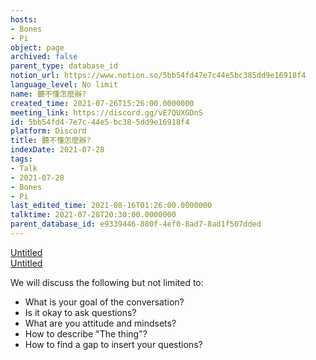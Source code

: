```yaml
---
hosts:
- Bones
- Pi
object: page
archived: false
parent_type: database_id
notion_url: https://www.notion.so/5bb54fd47e7c44e5bc385dd9e16918f4
language_level: No limit
name: 聽不懂怎麼辦?
created_time: 2021-07-26T15:26:00.0000000
meeting_link: https://discord.gg/vE7QUXGDnS
id: 5bb54fd4-7e7c-44e5-bc38-5dd9e16918f4
platform: Discord
title: 聽不懂怎麼辦?
indexDate: 2021-07-28
tags:
- Talk
- 2021-07-28
- Bones
- Pi
last_edited_time: 2021-08-16T01:26:00.0000000
talktime: 2021-07-28T20:30:00.0000000
parent_database_id: e9339446-880f-4ef0-8ad7-8ad1f507dded
---
```




[Untitled](https://www.notion.so/12c4a9e645d54aefa860b5f927a0b220)   
[Untitled](https://www.notion.so/482e61b02b9c4456b2b4fe86bb7544c6)   


We will discuss the following but not limited to:
   - What is your goal of the conversation?
   - Is it okay to ask questions?
   - What are you attitude and mindsets?
   - How to describe "The thing"?
   - How to find a gap to insert your questions?






